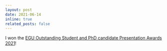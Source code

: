 ```yaml
---
layout: post
date: 2021-06-14
inline: true
related_posts: false
---
```


I won the [EGU Outstanding Student and PhD candidate Presentation Awards 2021](https://www.egu.eu/awards-medals/ospp-award/2021/jingtao-lai/)!